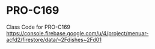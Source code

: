 # PRO-C169
Class Code for PRO-C169
https://console.firebase.google.com/u/4/project/menuar-acfd2/firestore/data/~2Fdishes~2Fd01
